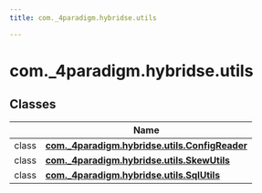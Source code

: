 ```yaml
---
title: com._4paradigm.hybridse.utils

---
```

# com._4paradigm.hybridse.utils

## Classes

|                | Name           |
| -------------- | -------------- |
| class | **[com._4paradigm.hybridse.utils.ConfigReader](/hybridse/usage/api/java/Classes/classcom_1_1__4paradigm_1_1hybridse_1_1utils_1_1_config_reader.md)**  |
| class | **[com._4paradigm.hybridse.utils.SkewUtils](/hybridse/usage/api/java/Classes/classcom_1_1__4paradigm_1_1hybridse_1_1utils_1_1_skew_utils.md)**  |
| class | **[com._4paradigm.hybridse.utils.SqlUtils](/hybridse/usage/api/java/Classes/classcom_1_1__4paradigm_1_1hybridse_1_1utils_1_1_sql_utils.md)**  |






